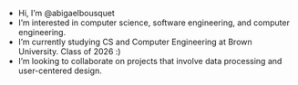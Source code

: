 - Hi, I’m @abigaelbousquet
- I’m interested in computer science, software engineering, and computer engineering.
- I’m currently studying CS and Computer Engineering at Brown University. Class of 2026 :)
- I’m looking to collaborate on projects that involve data processing and user-centered design.

<!---
abigaelbousquet/abigaelbousquet is a ✨ special ✨ repository because its `README.md` (this file) appears on your GitHub profile.
You can click the Preview link to take a look at your changes.
--->
